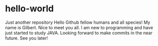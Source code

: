 # hello-world
Just another repository
Hello Github fellow humans and all species!
My name is Gilbert. Nice to meet you all. I am new to programming and have just started to study JAVA. Looking forward to make commits in the near future. See you later!
